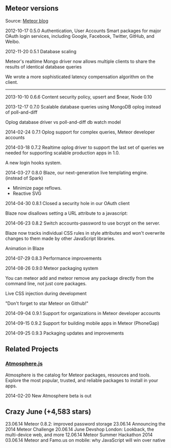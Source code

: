 ## Meteor versions

Source: [Meteor blog](https://www.meteor.com/blog/2012/10/17/meteor-050-authentication-user-accounts-new-screencast)

2012-10-17 0.5.0
Authentication, User Accounts
Smart packages for major OAuth login services, including Google, Facebook,
Twitter, GitHub, and Weibo.

2012-11-20 0.5.1
Database scaling

Meteor's realtime Mongo driver now allows multiple clients to share the
results of identical database queries

We wrote a more sophisticated latency compensation algorithm on the client.


---

2013-10-10 0.6.6
Content security policy, upsert and $near, Node 0.10

2013-12-17 0.7.0
Scalable database queries using MongoDB oplog instead of poll-and-diff

Oplog database driver vs poll-and-diff db watch model

2014-02-24 0.7.1
Oplog support for complex queries, Meteor developer accounts

2014-03-18 0.7.2
Realtime oplog driver to support the last set of queries we needed for
supporting scalable production apps in 1.0.

A new login hooks system.


2014-03-27 0.8.0
Blaze, our next-generation live templating engine. (instead of Spark)

- Minimize page reflows.
- Reactive SVG


2014-04-30 0.8.1
Closed a security hole in our OAuth client

Blaze now disallows setting a URL attribute to a javascript:


2014-06-23 0.8.2
Switch accounts-password to use bcrypt on the server.

Blaze now tracks individual CSS rules in style attributes and won't
overwrite changes to them made by other JavaScript libraries.

Animation in Blaze


2014-07-29 0.8.3
Performance improvements


2014-08-26 0.9.0
Meteor packaging system

You can meteor add and meteor remove any package directly from the command
line, not just core packages.

Live CSS injection during development

"Don't forget to star Meteor on Github!"


2014-09-04 0.9.1
Support for organizations in Meteor developer accounts


2014-09-15 0.9.2
Support for building mobile apps in Meteor (PhoneGap)


2014-09-25 0.9.3
Packaging updates and improvements





## Related Projects

### [Atmosphere.js](https://atmospherejs.com/)

Atmosphere is the catalog for Meteor packages, resources and tools.
Explore the most popular, trusted, and reliable packages to install in
your apps.

2014-02-20 New Atmosphere beta is out


## Crazy June (+4,583 stars)

23.06.14 Meteor 0.8.2: improved password storage
23.06.14 Announcing the 2014 Meteor Challenge
20.06.14 June Devshop London: Lookback, the multi-device web, and more
12.06.14 Meteor Summer Hackathon 2014
03.06.14 Meteor and Famo.us on mobile: why JavaScript will win over native
